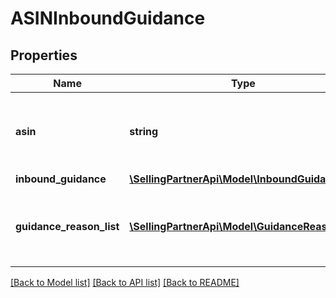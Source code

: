 # ASINInboundGuidance

## Properties
Name | Type | Description | Notes
------------ | ------------- | ------------- | -------------
**asin** | **string** | The Amazon Standard Identification Number (ASIN) of the item. | 
**inbound_guidance** | [**\SellingPartnerApi\Model\InboundGuidance**](InboundGuidance.md) |  | 
**guidance_reason_list** | [**\SellingPartnerApi\Model\GuidanceReasonList**](GuidanceReasonList.md) | A list of reasons for the current inbound guidance for this item. | [optional] 

[[Back to Model list]](../README.md#documentation-for-models) [[Back to API list]](../README.md#documentation-for-api-endpoints) [[Back to README]](../README.md)


